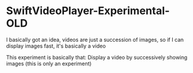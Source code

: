 # SwiftVideoPlayer-Experimental-  OLD
I basically got an idea, videos are just a succession of images, so if I can display images fast, it's basically a video

This experiment is basically that: Display a video by successively showing images (this is only an experiment)
